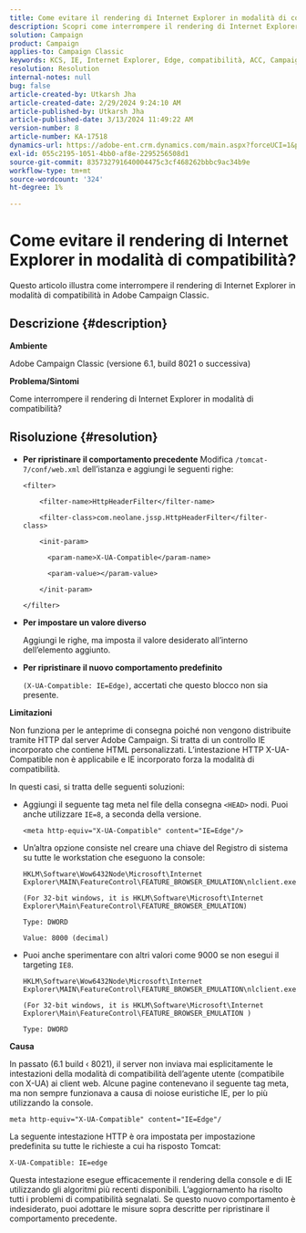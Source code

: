 ```yaml
---
title: Come evitare il rendering di Internet Explorer in modalità di compatibilità?
description: Scopri come interrompere il rendering di Internet Explorer in modalità di compatibilità in Adobe Campaign Classic.
solution: Campaign
product: Campaign
applies-to: Campaign Classic
keywords: KCS, IE, Internet Explorer, Edge, compatibilità, ACC, Campaign Classic
resolution: Resolution
internal-notes: null
bug: false
article-created-by: Utkarsh Jha
article-created-date: 2/29/2024 9:24:10 AM
article-published-by: Utkarsh Jha
article-published-date: 3/13/2024 11:49:22 AM
version-number: 8
article-number: KA-17518
dynamics-url: https://adobe-ent.crm.dynamics.com/main.aspx?forceUCI=1&pagetype=entityrecord&etn=knowledgearticle&id=3f94054a-e4d6-ee11-9079-6045bd0067ea
exl-id: 055c2195-1051-4bb0-af8e-2295256508d1
source-git-commit: 835732791640004475c3cf468262bbbc9ac34b9e
workflow-type: tm+mt
source-wordcount: '324'
ht-degree: 1%

---
```


# Come evitare il rendering di Internet Explorer in modalità di compatibilità?


Questo articolo illustra come interrompere il rendering di Internet Explorer in modalità di compatibilità in Adobe Campaign Classic.

## Descrizione {#description}


<b>Ambiente</b>

Adobe Campaign Classic (versione 6.1, build 8021 o successiva)

<b>Problema/Sintomi</b>

Come interrompere il rendering di Internet Explorer in modalità di compatibilità?


## Risoluzione {#resolution}


- <b>Per ripristinare il comportamento precedente</b>
Modifica `/tomcat-7/conf/web.xml` dell’istanza e aggiungi le seguenti righe:


  ```
  <filter>
  
      <filter-name>HttpHeaderFilter</filter-name>
  
      <filter-class>com.neolane.jssp.HttpHeaderFilter</filter-
  class>
  
      <init-param>
  
        <param-name>X-UA-Compatible</param-name>
  
        <param-value></param-value>
  
      </init-param>
  
  </filter>
  ```




- <b>Per impostare un valore diverso</b>

  Aggiungi le righe, ma imposta il valore desiderato all’interno dell’elemento aggiunto.
- <b>Per ripristinare il nuovo comportamento predefinito</b>

  `(X-UA-Compatible: IE=Edge)`, accertati che questo blocco non sia presente.


<b>Limitazioni</b>

Non funziona per le anteprime di consegna poiché non vengono distribuite tramite HTTP dal server Adobe Campaign. Si tratta di un controllo IE incorporato che contiene HTML personalizzati. L’intestazione HTTP X-UA-Compatible non è applicabile e IE incorporato forza la modalità di compatibilità.

In questi casi, si tratta delle seguenti soluzioni:

- Aggiungi il seguente tag meta nel file della consegna `<HEAD>` nodi. Puoi anche utilizzare `IE=8`, a seconda della versione.


  ```
  <meta http-equiv="X-UA-Compatible" content="IE=Edge"/>
  ```




- Un’altra opzione consiste nel creare una chiave del Registro di sistema su tutte le workstation che eseguono la console:


  ```
  HKLM\Software\Wow6432Node\Microsoft\Internet Explorer\MAIN\FeatureControl\FEATURE_BROWSER_EMULATION\nlclient.exe
  
  (For 32-bit windows, it is HKLM\Software\Microsoft\Internet Explorer\Main\FeatureControl\FEATURE_BROWSER_EMULATION)
  
  Type: DWORD
  
  Value: 8000 (decimal)
  ```




- Puoi anche sperimentare con altri valori come 9000 se non esegui il targeting `IE8`.

  ```
  HKLM\Software\Wow6432Node\Microsoft\Internet Explorer\MAIN\FeatureControl\FEATURE_BROWSER_EMULATION\nlclient.exe
  
  (For 32-bit windows, it is HKLM\Software\Microsoft\Internet Explorer\Main\FeatureControl\FEATURE_BROWSER_EMULATION )
  
  Type: DWORD
  ```


<b>Causa</b>

In passato (6.1 build ‹ 8021), il server non inviava mai esplicitamente le intestazioni della modalità di compatibilità dell’agente utente (compatibile con X-UA) ai client web. Alcune pagine contenevano il seguente tag meta, ma non sempre funzionava a causa di noiose euristiche IE, per lo più utilizzando la console.


```
meta http-equiv="X-UA-Compatible" content="IE=Edge"/
```


La seguente intestazione HTTP è ora impostata per impostazione predefinita su tutte le richieste a cui ha risposto Tomcat:


```
X-UA-Compatible: IE=edge
```


Questa intestazione esegue efficacemente il rendering della console e di IE utilizzando gli algoritmi più recenti disponibili. L’aggiornamento ha risolto tutti i problemi di compatibilità segnalati. Se questo nuovo comportamento è indesiderato, puoi adottare le misure sopra descritte per ripristinare il comportamento precedente.
